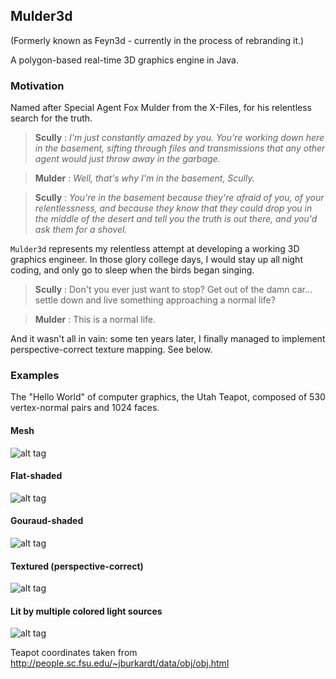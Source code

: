## Mulder3d

(Formerly known as Feyn3d - currently in the process of rebranding it.)

A polygon-based real-time 3D graphics engine in Java.

### Motivation

Named after Special Agent Fox Mulder from the X-Files, for his relentless search for the truth.

> <b>Scully</b> : *I'm just constantly amazed by you. You're working down here in the basement, sifting through files and transmissions that any other agent would just throw away in the garbage.*

> <b>Mulder</b> : *Well, that's why I'm in the basement, Scully.*

> <b>Scully</b> : *You're in the basement because they're afraid of you, of your relentlessness, and because they know that they could drop you in the middle of the desert and tell you the truth is out there, and you'd ask them for a shovel.*

`Mulder3d` represents my relentless attempt at developing a working 3D graphics engineer. In those glory college days, I would stay up all night coding, and only go to sleep when the birds began singing.

> <b>Scully</b> : Don't you ever just want to stop? Get out of the damn car... settle down and live something approaching a normal life?

> <b>Mulder</b> : This is a normal life.

And it wasn't all in vain: some ten years later, I finally managed to implement perspective-correct texture mapping. See below.

### Examples

The "Hello World" of computer graphics, the Utah Teapot, composed of 530 vertex-normal pairs and 1024 faces.

#### Mesh
![alt tag](https://raw.githubusercontent.com/r-c-s/Feyn/master/screenshots/1641852934997.png)

#### Flat-shaded
![alt tag](https://raw.githubusercontent.com/r-c-s/Feyn/master/screenshots/1641852913266.png)

#### Gouraud-shaded
![alt tag](https://raw.githubusercontent.com/r-c-s/Feyn/master/screenshots/1641852915667.png)

#### Textured (perspective-correct)
![alt tag](https://raw.githubusercontent.com/r-c-s/Feyn/master/screenshots/1641852918255.png)

#### Lit by multiple colored light sources
![alt tag](https://raw.githubusercontent.com/r-c-s/Feyn/master/screenshots/1641852921144.png)

Teapot coordinates taken from http://people.sc.fsu.edu/~jburkardt/data/obj/obj.html
